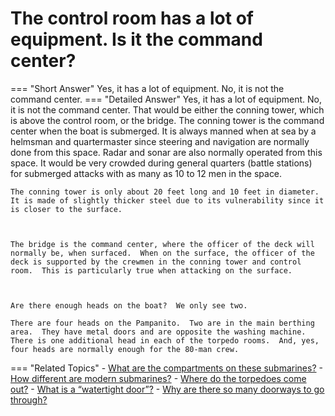 # The control room has a lot of equipment.  Is it the command center?

=== "Short Answer"
    Yes, it has a lot of equipment. No, it is not the command center.
=== "Detailed Answer"
    Yes, it has a lot of equipment.  No, it is not the command center.  That would be either the conning tower, which is above the control room, or the bridge.  The conning tower is the command center when the boat is submerged.  It is always manned when at sea by a helmsman and quartermaster since steering and navigation are normally done from this space.  Radar and sonar are also normally operated from this space.  It would be very crowded during general quarters (battle stations) for submerged attacks with as many as 10 to 12 men in the space.
    
    
    
    The conning tower is only about 20 feet long and 10 feet in diameter.  It is made of slightly thicker steel due to its vulnerability since it is closer to the surface.
    
    
    
    The bridge is the command center, where the officer of the deck will normally be, when surfaced.  When on the surface, the officer of the deck is supported by the crewmen in the conning tower and control room.  This is particularly true when attacking on the surface.
    
    
    
    Are there enough heads on the boat?  We only see two.
    
    There are four heads on the Pampanito.  Two are in the main berthing area.  They have metal doors and are opposite the washing machine.  There is one additional head in each of the torpedo rooms.  And, yes, four heads are normally enough for the 80-man crew.
=== "Related Topics"
    - [What are the compartments on these submarines?](what-are-the-compartments-on-these-submarines.md)
    - [How different are modern submarines?](how-different-are-modern-submarines.md)
    - [Where do the torpedoes come out?](where-do-the-torpedoes-come-out.md)
    - [What is a “watertight door”?](what-is-a-watertight-door.md)
    - [Why are there so many doorways to go through?](why-are-there-so-many-doorways-to-go-through.md)
